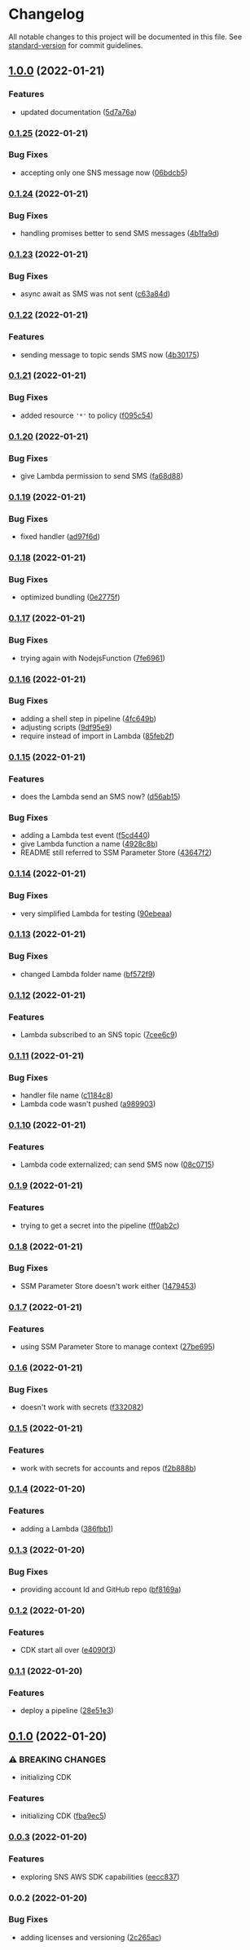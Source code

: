 # Changelog

All notable changes to this project will be documented in this file. See [standard-version](https://github.com/conventional-changelog/standard-version) for commit guidelines.

## [1.0.0](https://github.com/cabcookie/sns-cost-allocation/compare/v0.1.25...v1.0.0) (2022-01-21)


### Features

* updated documentation ([5d7a76a](https://github.com/cabcookie/sns-cost-allocation/commit/5d7a76a123afab2c181b88886e8996854e54a26a))

### [0.1.25](https://github.com/cabcookie/sns-cost-allocation/compare/v0.1.24...v0.1.25) (2022-01-21)


### Bug Fixes

* accepting only one SNS message now ([06bdcb5](https://github.com/cabcookie/sns-cost-allocation/commit/06bdcb54aa3e9218a117f0b932af05aad8b7f0c9))

### [0.1.24](https://github.com/cabcookie/sns-cost-allocation/compare/v0.1.23...v0.1.24) (2022-01-21)


### Bug Fixes

* handling promises better to send SMS messages ([4b1fa9d](https://github.com/cabcookie/sns-cost-allocation/commit/4b1fa9dcace6984d05f1b20a8e07566d7284af5c))

### [0.1.23](https://github.com/cabcookie/sns-cost-allocation/compare/v0.1.22...v0.1.23) (2022-01-21)


### Bug Fixes

* async await as SMS was not sent ([c63a84d](https://github.com/cabcookie/sns-cost-allocation/commit/c63a84dd72f2fe7399b565b7e6e241510f5b7fa0))

### [0.1.22](https://github.com/cabcookie/sns-cost-allocation/compare/v0.1.21...v0.1.22) (2022-01-21)


### Features

* sending message to topic sends SMS now ([4b30175](https://github.com/cabcookie/sns-cost-allocation/commit/4b301755c5e4c3c2bf1d3ce093fed58dc68efc22))

### [0.1.21](https://github.com/cabcookie/sns-cost-allocation/compare/v0.1.20...v0.1.21) (2022-01-21)


### Bug Fixes

* added resource `'*'` to policy ([f095c54](https://github.com/cabcookie/sns-cost-allocation/commit/f095c54e350055da63d43f5249631759453c4cd3))

### [0.1.20](https://github.com/cabcookie/sns-cost-allocation/compare/v0.1.19...v0.1.20) (2022-01-21)


### Bug Fixes

* give Lambda permission to send SMS ([fa68d88](https://github.com/cabcookie/sns-cost-allocation/commit/fa68d88d56f6b5df5c24dcddd6903dfccd88a477))

### [0.1.19](https://github.com/cabcookie/sns-cost-allocation/compare/v0.1.18...v0.1.19) (2022-01-21)


### Bug Fixes

* fixed handler ([ad97f6d](https://github.com/cabcookie/sns-cost-allocation/commit/ad97f6d355c600ce202ba5ec934581c722276842))

### [0.1.18](https://github.com/cabcookie/sns-cost-allocation/compare/v0.1.17...v0.1.18) (2022-01-21)


### Bug Fixes

* optimized bundling ([0e2775f](https://github.com/cabcookie/sns-cost-allocation/commit/0e2775f40b7e7fa7589dbb339136a9cd384bd6e0))

### [0.1.17](https://github.com/cabcookie/sns-cost-allocation/compare/v0.1.16...v0.1.17) (2022-01-21)


### Bug Fixes

* trying again with NodejsFunction ([7fe6961](https://github.com/cabcookie/sns-cost-allocation/commit/7fe69612c47e3ce07a2ea210d8ad1aceba9dabb0))

### [0.1.16](https://github.com/cabcookie/sns-cost-allocation/compare/v0.1.15...v0.1.16) (2022-01-21)


### Bug Fixes

* adding a shell step in pipeline ([4fc649b](https://github.com/cabcookie/sns-cost-allocation/commit/4fc649b15be0bbeaa0ce01dec6ae909f1098e0d4))
* adjusting scripts ([9df95e9](https://github.com/cabcookie/sns-cost-allocation/commit/9df95e960a3748ea83e453e8bc0b55d594f23c6f))
* require instead of import in Lambda ([85feb2f](https://github.com/cabcookie/sns-cost-allocation/commit/85feb2f75327f9ffbf8faa67d40fea02e1c3cad3))

### [0.1.15](https://github.com/cabcookie/sns-cost-allocation/compare/v0.1.14...v0.1.15) (2022-01-21)


### Features

* does the Lambda send an SMS now? ([d56ab15](https://github.com/cabcookie/sns-cost-allocation/commit/d56ab150c32f8ea6f9ebf96812193e93a436ae0b))


### Bug Fixes

* adding a Lambda test event ([f5cd440](https://github.com/cabcookie/sns-cost-allocation/commit/f5cd44087129d4ead1adb83815c089b732357df4))
* give Lambda function a name ([4928c8b](https://github.com/cabcookie/sns-cost-allocation/commit/4928c8b7d6d0d9dc797c78328807a554d9e00110))
* README still referred to SSM Parameter Store ([43647f2](https://github.com/cabcookie/sns-cost-allocation/commit/43647f250f3c5beca35fe6d1a1bac5563b0d9b6f))

### [0.1.14](https://github.com/cabcookie/sns-cost-allocation/compare/v0.1.13...v0.1.14) (2022-01-21)


### Bug Fixes

* very simplified Lambda for testing ([90ebeaa](https://github.com/cabcookie/sns-cost-allocation/commit/90ebeaab63628e6f8495dc9536f2b14176652e37))

### [0.1.13](https://github.com/cabcookie/sns-cost-allocation/compare/v0.1.12...v0.1.13) (2022-01-21)


### Bug Fixes

* changed Lambda folder name ([bf572f9](https://github.com/cabcookie/sns-cost-allocation/commit/bf572f96eebc869f6ef1e2cdc08bc2ff082e816b))

### [0.1.12](https://github.com/cabcookie/sns-cost-allocation/compare/v0.1.11...v0.1.12) (2022-01-21)


### Features

* Lambda subscribed to an SNS topic ([7cee6c9](https://github.com/cabcookie/sns-cost-allocation/commit/7cee6c932509ef1c93a8d3b310dde8aafe5ea0b1))

### [0.1.11](https://github.com/cabcookie/sns-cost-allocation/compare/v0.1.10...v0.1.11) (2022-01-21)


### Bug Fixes

* handler file name ([c1184c8](https://github.com/cabcookie/sns-cost-allocation/commit/c1184c8d239ef52ebd53fa96ca4a2bb61dc86205))
* Lambda code wasn't pushed ([a989903](https://github.com/cabcookie/sns-cost-allocation/commit/a989903b340fd557eaeabf12fdedd11938df85b3))

### [0.1.10](https://github.com/cabcookie/sns-cost-allocation/compare/v0.1.9...v0.1.10) (2022-01-21)


### Features

* Lambda code externalized; can send SMS now ([08c0715](https://github.com/cabcookie/sns-cost-allocation/commit/08c07154a275a06991da8727168e7227550ab038))

### [0.1.9](https://github.com/cabcookie/sns-cost-allocation/compare/v0.1.8...v0.1.9) (2022-01-21)


### Features

* trying to get a secret into the pipeline ([ff0ab2c](https://github.com/cabcookie/sns-cost-allocation/commit/ff0ab2c69bd60f02472add73c050988de88612b6))

### [0.1.8](https://github.com/cabcookie/sns-cost-allocation/compare/v0.1.7...v0.1.8) (2022-01-21)


### Bug Fixes

* SSM Parameter Store doesn't work either ([1479453](https://github.com/cabcookie/sns-cost-allocation/commit/1479453af2769fc51120ced64041c7e7c8756d4b))

### [0.1.7](https://github.com/cabcookie/sns-cost-allocation/compare/v0.1.6...v0.1.7) (2022-01-21)


### Features

* using SSM Parameter Store to manage context ([27be695](https://github.com/cabcookie/sns-cost-allocation/commit/27be69568f61d61251810bce99731c615d35d52c))

### [0.1.6](https://github.com/cabcookie/sns-cost-allocation/compare/v0.1.5...v0.1.6) (2022-01-21)


### Bug Fixes

* doesn't work with secrets ([f332082](https://github.com/cabcookie/sns-cost-allocation/commit/f3320824299456ede17a5a82ccec542f93bd842a))

### [0.1.5](https://github.com/cabcookie/sns-cost-allocation/compare/v0.1.4...v0.1.5) (2022-01-21)


### Features

* work with secrets for accounts and repos ([f2b888b](https://github.com/cabcookie/sns-cost-allocation/commit/f2b888b76a818959cbb9a340aea00466b2f6ced0))

### [0.1.4](https://github.com/cabcookie/sns-cost-allocation/compare/v0.1.3...v0.1.4) (2022-01-20)


### Features

* adding a Lambda ([386fbb1](https://github.com/cabcookie/sns-cost-allocation/commit/386fbb17b46581e70597063f19be47c0e1489f70))

### [0.1.3](https://github.com/cabcookie/sns-cost-allocation/compare/v0.1.2...v0.1.3) (2022-01-20)


### Bug Fixes

* providing account Id and GitHub repo ([bf8169a](https://github.com/cabcookie/sns-cost-allocation/commit/bf8169a433a3348c816133ebbb2c1c6ed0a026d2))

### [0.1.2](https://github.com/cabcookie/sns-cost-allocation/compare/v0.1.1...v0.1.2) (2022-01-20)


### Features

* CDK start all over ([e4090f3](https://github.com/cabcookie/sns-cost-allocation/commit/e4090f3d84fa8efd2d687a9713629f09c2c31f4b))

### [0.1.1](https://github.com/cabcookie/sns-cost-allocation/compare/v0.1.0...v0.1.1) (2022-01-20)


### Features

* deploy a pipeline ([28e51e3](https://github.com/cabcookie/sns-cost-allocation/commit/28e51e3b484ceaf8a1273f010ff892ac3971e18e))

## [0.1.0](https://github.com/cabcookie/sns-cost-allocation/compare/v0.0.3...v0.1.0) (2022-01-20)


### ⚠ BREAKING CHANGES

* initializing CDK

### Features

* initializing CDK ([fba9ec5](https://github.com/cabcookie/sns-cost-allocation/commit/fba9ec532598835e7f47c137d29720a6413e029b))

### [0.0.3](https://github.com/cabcookie/sns-cost-allocation/compare/v0.0.2...v0.0.3) (2022-01-20)


### Features

* exploring SNS AWS SDK capabilities ([eecc837](https://github.com/cabcookie/sns-cost-allocation/commit/eecc8377f1de4777c388cc4fb05a488883c6957f))

### 0.0.2 (2022-01-20)


### Bug Fixes

* adding licenses and versioning ([2c265ac](https://github.com/cabcookie/sns-cost-allocation/commit/2c265acbf7af103c431ac0254fb9de64a9fa65a2))
